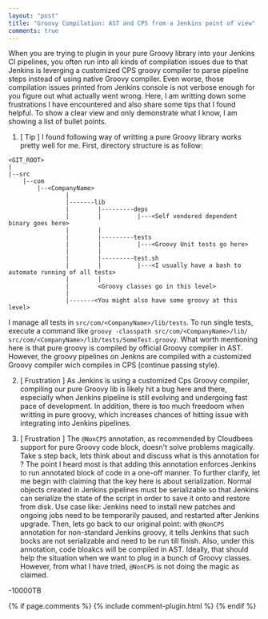 ```yaml
---
layout: "post"
title: "Groovy Compilation: AST and CPS from a Jenkins point of view"
comments: true
---
```


When you are trying to plugin in your pure Groovy library into your Jenkins CI pipelines, you often run 
into all kinds of compilation issues due to that Jenkins is leverging a customized CPS groovy compiler 
to parse pipeline steps instead of using native Groovy compiler. Even worse, those compilation issues 
printed from Jenkins console is not verbose enough for you figure out what actually went wrong. 
Here, I am writting down some frustrations I have encountered and also share some tips that I found 
helpful. To show a clear view and only demonstrate what I know, I am showing a list of bullet points.

1. [ Tip ] I found following way of writting a pure Groovy library works pretty well for me.
First, directory structure is as follow:

```
<GIT_ROOT>
|
|--src
    |--com
        |--<CompanyName>
                |
                |-------lib
                |        |---------deps
                |        |          |---<Self vendored dependent binary goes here>
                |        |
                |        |---------tests
                |        |          |---<Groovy Unit tests go here>
                |        |
                |        |---------test.sh
                |        |          |---<I usually have a bash to automate running of all tests>
                |        |
                |        <Groovy classes go in this level>
                |
                |-------<You might also have some groovy at this level>

```

I manage all tests in `src/com/<CompanyName>/lib/tests`. To run single tests, execute 
a command like `groovy -classpath src/com/<CompanyName>/lib/ src/com/<CompanyName>/lib/tests/SomeTest.groovy`. 
What worth mentioning here is that pure groovy is compiled by official Groovy compiler 
in AST. However, the groovy pipelines on Jenkns are compiled with a customized Groovy 
compiler wich compiles in CPS (continue passing style).

2. [ Frustration ] As Jenkins is using a customized Cps Groovy compiler, compiling our 
pure Groovy lib is likely hit a bug here and there, especially when Jenkins pipeline 
is still evolving and undergoing fast pace of development. In addition, there is too 
much freedoom when writting in pure groovy, which increases chances of hitting issue 
with integrating into Jenkins pipelines.

3. [ Frustration ] The `@NonCPS` annotation, as recommended by Cloudbees support for 
pure Groovy code block, doesn't solve problems magically. Take s step back, lets 
think about and discuss what is this annotation for ? The point I heard most is that 
adding this annotation enforces Jenkins to run annotated block of code in a one-off 
manner. To further clarify, let me begin with claiming that the key here is about 
serialization. Normal objects created in Jenkins pipelines must be serializable
so that Jenkins can serialize the state of the script in order to save it onto and restore
from disk. Use case like: Jenkins need to install new patches and ongoing jobs need to
be temporarily paused, and restarted after Jenkins upgrade. Then, lets go back to our original
point: with `@NonCPS` annotation for non-standard Jenkins groovy, it tells Jenkins that such
bocks are not serializable and need to be run till finish. Also, under this annotation, code
bloakcs will be compiled in AST. Ideally, that should help the situation when we want to plug
in a bunch of Groovy classes. However, from what I have tried, `@NonCPS` is not doing the magic
as claimed.


-10000TB


{% if page.comments %} 
{% include comment-plugin.html %}
{% endif %}